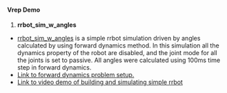 #### Vrep Demo

1. **rrbot_sim_w_angles**
  - [rrbot_sim_w_angles](./rrbot_sim_w_angles) is a simple rrbot simulation driven by angles calculated by using forward dynamics method. In this simulation all the dynamics property of the robot are disabled, and the joint mode for all the joints is set to passive. All angles were calculated using 100ms time step in forward dynamics.
  - [Link to forward dynamics problem setup.](https://docs.google.com/presentation/d/1W8WphlGoQqXetHkiepuZslzUj_y9xTa8acXhAWWg8ng/edit?usp=sharing)
  - [Link to video demo of building and simulating simple rrbot](https://youtu.be/wHrgG9ZYh24)
